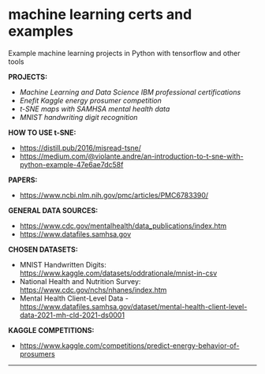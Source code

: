 # machine learning certs and examples
Example machine learning projects in Python with tensorflow and other tools

**PROJECTS:**
 - *Machine Learning and Data Science IBM professional certifications*
 - *Enefit Kaggle energy prosumer competition*
 - *t-SNE maps with SAMHSA mental health data*
 - *MNIST handwriting digit recognition*

**HOW TO USE t-SNE:**
 - https://distill.pub/2016/misread-tsne/
 - https://medium.com/@violante.andre/an-introduction-to-t-sne-with-python-example-47e6ae7dc58f

**PAPERS:**
 - https://www.ncbi.nlm.nih.gov/pmc/articles/PMC6783390/

**GENERAL DATA SOURCES:**
 - https://www.cdc.gov/mentalhealth/data_publications/index.htm
 - https://www.datafiles.samhsa.gov

**CHOSEN DATASETS:**
 - MNIST Handwritten Digits: https://www.kaggle.com/datasets/oddrationale/mnist-in-csv
 - National Health and Nutrition Survey: https://www.cdc.gov/nchs/nhanes/index.htm
 - Mental Health Client-Level Data - https://www.datafiles.samhsa.gov/dataset/mental-health-client-level-data-2021-mh-cld-2021-ds0001

**KAGGLE COMPETITIONS:**
 - https://www.kaggle.com/competitions/predict-energy-behavior-of-prosumers

---
